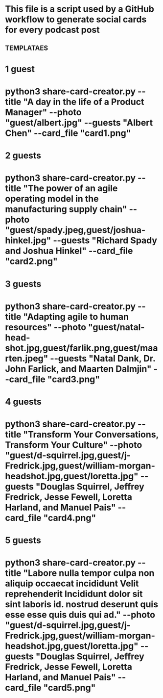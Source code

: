---
---
# This file is a script used by a GitHub workflow to generate social cards for every podcast post

## TEMPLATAES
# 1 guest
#   python3 share-card-creator.py --title "A day in the life of a Product Manager" --photo "guest/albert.jpg" --guests "Albert Chen" --card_file "card1.png" 
# 2 guests
#   python3 share-card-creator.py --title "The power of an agile operating model in the manufacturing supply chain" --photo "guest/spady.jpeg,guest/joshua-hinkel.jpg" --guests "Richard Spady and Joshua Hinkel" --card_file "card2.png" 
# 3 guests
#   python3 share-card-creator.py --title "Adapting agile to human resources" --photo "guest/natal-head-shot.jpg,guest/farlik.png,guest/maarten.jpeg" --guests "Natal Dank, Dr. John Farlick, and Maarten Dalmjin" --card_file "card3.png"
# 4 guests
#   python3 share-card-creator.py --title "Transform Your Conversations, Transform Your Culture" --photo "guest/d-squirrel.jpg,guest/j-Fredrick.jpg,guest/william-morgan-headshot.jpg,guest/loretta.jpg" --guests "Douglas Squirrel, Jeffrey Fredrick, Jesse Fewell, Loretta Harland, and Manuel Pais" --card_file "card4.png"
# 5 guests
#   python3 share-card-creator.py --title "Labore nulla tempor culpa non aliquip occaecat incididunt Velit reprehenderit Incididunt dolor sit sint laboris id. nostrud deserunt quis esse esse quis duis qui ad." --photo "guest/d-squirrel.jpg,guest/j-Fredrick.jpg,guest/william-morgan-headshot.jpg,guest/loretta.jpg" --guests "Douglas Squirrel, Jeffrey Fredrick, Jesse Fewell, Loretta Harland, and Manuel Pais" --card_file "card5.png"
##

